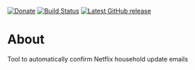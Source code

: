 [![Donate](https://img.shields.io/badge/-%E2%99%A5%20Donate-%23ff69b4)](https://hmlendea.go.ro/fund.html) [![Build Status](https://github.com/hmlendea/netflix-household-confirmator/actions/workflows/dotnet.yml/badge.svg)](https://github.com/hmlendea/netflix-household-confirmator/actions/workflows/dotnet.yml)  [![Latest GitHub release](https://img.shields.io/github/v/release/hmlendea/netflix-household-confirmator)](https://github.com/hmlendea/netflix-household-confirmator/releases/latest)

# About

Tool to automatically confirm Netflix household update emails
